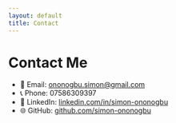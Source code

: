 ```yaml
---
layout: default
title: Contact
---
```


# Contact Me

- 📧 Email: ononogbu.simon@gmail.com  
- 📞 Phone: 07586309397  
- 💼 LinkedIn: [linkedin.com/in/simon-ononogbu](https://www.linkedin.com/in/simon-ononogbu/)  
- 🌐 GitHub: [github.com/simon-ononogbu](https://github.com/simon-ononogbu)
